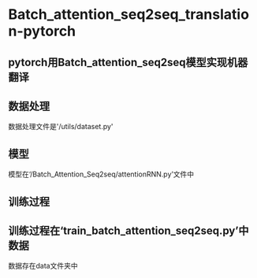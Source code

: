 Batch_attention_seq2seq_translation-pytorch
======
pytorch用Batch_attention_seq2seq模型实现机器翻译<br>
---------
数据处理
------
数据处理文件是'/utils/dataset.py'
    
模型
--------
模型在‘/Batch_Attention_Seq2seq/attentionRNN.py’文件中

训练过程
--------
训练过程在‘train_batch_attention_seq2seq.py’中
  
数据
--------
数据存在data文件夹中
